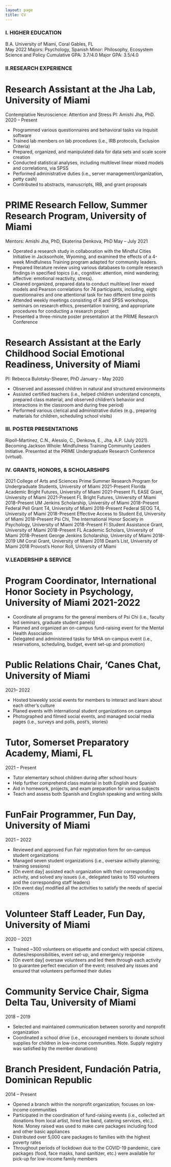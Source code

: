 ```yaml
---
layout: page
title: CV
---
```


### I. HIGHER EDUCATION
B.A. University of Miami, Coral Gables, FL	
May 2022	Majors: Psychology, Spanish
	        Minor: Philosophy, Ecosystem Science and Policy
                Cumulative GPA: 3.7/4.0 
                Major GPA: 3.5/4.0

### II.RESEARCH EXPERIENCE
# Research Assistant at the Jha Lab, University of Miami
Contemplative Neuroscience: Attention and Stress
PI: Amishi Jha, PhD.
2020 – Present 
- Programmed various questionnaires and behavioral tasks via Inquisit software 
- Trained lab members on lab procedures (i.e., IRB protocols, Exclusion Criteria)
- Prepared, organized, and manipulated data for data sets and scale score creation  
- Conducted statistical analyses, including multilevel linear mixed models and correlations, via SPSS
- Performed administrative duties (i.e., server management/organization, petty cash)
- Contributed to abstracts, manuscripts, IRB, and grant proposals 

# PRIME Research Fellow, Summer Research Program, University of Miami 
Mentors: Amishi Jha, PhD, Ekaterina Denkova, PhD 
May – July 2021
- Operated a research study in collaboration with the Mindful Cities Initiative in Jacksonhole, Wyoming, and examined the effects of a 4-week Mindfulness Training program adapted for community leaders.
- Prepared literature review using various databases to compile research findings in specified topics (i.e., cognitive: attention, mind wandering; affective: emotional reactivity, stress).
- Cleaned organized, prepared data to conduct multilevel liner mixed models and Pearson correlations for 74 participants, including, eight questionnaires and one attentional task for two different time points
- Attended weekly meetings consisting of R and SPSS workshops, seminars on research ethics, presentation training, and appropriate procedures for conducting a research project 
- Presented a three-minute poster presentation at the PRIME Research Conference   

# Research Assistant at the Early Childhood Social Emotional Readiness, University of Miami
PI: Rebecca Bulotsky-Shearer, PhD
January – May 2020	 
- Observed and assessed children in natural and structured environments 
- Assisted certified teachers (i.e., helped children understand concepts, prepared class material, and observed children’s behavior and interactions in the classroom and during free period) 
- Performed various clerical and administrative duties (e.g., preparing materials for children, scheduling school visits)

### III. POSTER PRESENTATIONS

Ripoll-Martinez, C.N., Alessio, C., Denkova, E., Jha, A.P. (July 2021). Becoming Jackson Whole: Mindfulness Training Community Leaders Initiative. Presented at the PRIME Undergraduate Research Conference (virtual).

### IV. GRANTS, HONORS, & SCHOLARSHIPS

2021		College of Arts and Sciences Prime Summer Research Program for Undergraduate Students, University of Miami
2021-Present	Florida Academic Bright Futures, University of Miami 
2021-Present	FL EASE Grant, University of Miami 
2021-Present	FL Bright Futures, University of Miami 
2018-Present	UM Jenkins Scholarship, University of Miami 
2018-Present	Federal Pell Grant T4, University of Miami
2018-Present	Federal SEOG T4, University of Miami 
2018-Present	Effective Access to Student Ed, University of Miami
2018-Present	Psi Chi, The International Honor Society in Psychology, University of Miami
2018-Present	Fl Student Assistance Grant, University of Miami
2018-Present 	FL Academic Scholars, University of Miami
2018-Present	George Jenkins Scholarship, University of Miami
2018-2019	UM Coral Grant, University of Miami 
2018		Dean’s List, University of Miami 
2018		Provost’s Honor Roll, University of Miami

### V.LEADERSHIP & SERVICE 

# Program Coordinator, International Honor Society in Psychology, University of Miami 2021-2022		 
- Coordinate all programs for the general members of Psi Chi (i.e., faculty led seminars, graduate student panels)
- Planned and organized an on-campus fund-raising event for the Mental Health Association 
- Delegated and administered tasks for MHA on-campus event (i.e., reservations, scheduling, budget, event set-up and promotion)

# Public Relations Chair, ‘Canes Chat, University of Miami 
2021– 2022		 	
- Hosted biweekly social events for members to interact and learn about each other’s culture 
- Planed events with international student organizations on campus 
- Photographed and filmed social events, and managed social media pages (i.e., surveys and polls, post’s, stories) 

# Tutor, Somerset Preparatory Academy, Miami, FL 
2021 – Present		   		
- Tutor elementary school children during after school hours 
- Help further comprehend class material in both English and Spanish 
- Aid in homework, projects, and exam preparation for various subjects 
- Teach and assess both Spanish and English speaking and writing skills 

# FunFair Programmer, Fun Day, University of Miami 
2021 – 2022		 		
- Reviewed and approved Fun Fair registration form for on-campus student organizations
- Managed seven student organizations (i.e., oversaw activity planning; training sessions)
- [On event day] assisted each organization with their corresponding activity, and solved any issues (i.e., delegated tasks to 150 volunteers and the corresponding staff leaders)
- [On event day] modified all the activities to satisfy the needs of special citizens

# Volunteer Staff Leader, Fun Day, University of Miami 
2020 – 2021		 			
- Trained ~300 volunteers on etiquette and conduct with special citizens, duties/responsibilities, event set-up, and emergency response 
- [On event day] oversaw volunteers and led them through each activity to guarantee perfect execution of the event; resolved any issues and ensured that volunteers performed their duties

# Community Service Chair, Sigma Delta Tau, University of Miami 
2018 – 2019		 
- Selected and maintained communication between sorority and nonprofit organization 
- Coordinated a school drive (i.e., encouraged members to donate school supplies for children in low-income communities. Note. Supply registry was satisfied by the member donations)

# Branch President, Fundación Patria, Dominican Republic 
2014 – Present				 
- Opened a branch within the nonprofit organization; focuses on low-income communities
- Participated in the coordination of fund-raising events (i.e., collected art donations from local
artist, hired live band, catering services, etc.). Note. Money raised was used to make care packages including food and other basic appliances
- Distributed over 5,000 care packages to families with the highest poverty rates
- Throughout periods of lockdown due to the COVID-19 pandemic, care packages (food, face masks, hand sanitizer, etc.) were available for pick-up for low-income family members
